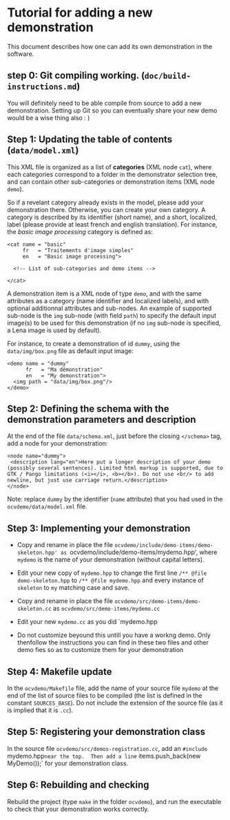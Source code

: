 # Tutorial for adding a new demonstration

This document describes how one can add its own demonstration in the software.

## step 0: Git compiling working. (`doc/build-instructions.md`)

You will definitely need to be able compile from source to add a new demonstration. Setting up Git so you can eventually share your new demo would be a wise thing also : )     


## Step 1: Updating the table of contents (`data/model.xml`)

This XML file is organized as a list of **categories** (XML node `cat`), where each categories correspond to a folder in the demonstrator selection tree, and can contain other sub-categories or demonstration items (XML node `demo`).

So if a revelant category already exists in the model, please add your demonstration there. Otherwise, you can create your own category. A category is described by its identifier (short name), and a short, localized, label (please provide at least french and english translation). For instance, the *basic image processing* category is defined as:

```
<cat name = "basic"
     fr   = "Traitements d'image simples"
     en   = "Basic image processing">

  <!-- List of sub-categories and demo items -->

</cat>
```

A demonstration item is a XML node of type `demo`, and with the same attributes as a category (name identifier and localized labels), and with optional additionnal attributes and sub-nodes. An example of supported sub-node is the `img` sub-node (with field `path`) to specify the default input image(s) to be used for this demonstration (if no `img` sub-node is specified, a Lena image is used by default). 

For instance, to create a demonstration of id `dummy`, using the `data/img/box.png` file as default input image:

```
<demo name = "dummy" 
      fr   = "Ma démonstration" 
      en   = "My demonstration">
  <img path = "data/img/box.png"/>
</demo>
```
  
## Step 2: Defining the schema with the demonstration parameters and description 
At the end of the file `data/schema.xml`, just before the closing `</schema>` tag, add a node for your demonstration:

```
<node name="dummy">
 <description lang="en">Here put a longer description of your demo (possibly several sentences). Limited html markup is supported, due to GTK / Pango limitations (<i></i>, <b></b>). Do not use <br/> to add newline, but just use carriage return.</description>
</node>
```

Note: replace `dummy` by the identifier (`name` attribute) that you had used in the `ocvdemo/data/model.xml` file.

## Step 3: Implementing your demonstration

- Copy and rename in place the file `ocvdemo/include/demo-items/demo-skeleton.hpp' as `ocvdemo/include/demo-items/mydemo.hpp', where `mydemo` is the name of your demonstration (without capital letters).  
- Edit your new copy of `mydemo.hpp` to change the first line `/** @file demo-skeleton.hpp` to `/** @file mydemo.hpp`  and every instance of `skeleton` to `my` matching case and save.


- Copy  and rename in place the file `ocvdemo/src/demo-items/demo-skeleton.cc` as `ocvdemo/src/demo-items/mydemo.cc`
- Edit your new `mydemo.cc` as you did `mydemo.hpp
- Do not customize beyound this untill you have a workng demo. Only thenfollow the instructions you can find in these two files and other demo fies so as to customize them for your demonstration

## Step 4: Makefile update
In the `ocvdemo/Makefile` file, add the name of your source file `mydemo` at the end of the list of source files to be compiled (the list is defined in the constant `SOURCES_BASE`). Do not include the extension of the source file (as it is implied that it is `.cc`).

## Step 5: Registering your demonstration class
In the source file `ocvdemo/src/demos-registration.cc`, add an `#include `mydemo.hpp` near the top. 
Then add a line ` items.push_back(new MyDemo());` for your demonstration class.

## Step 6: Rebuilding and checking
Rebuild the project (type `make` in the folder `ocvdemo`), and run the executable to check that your demonstration works correctly.

